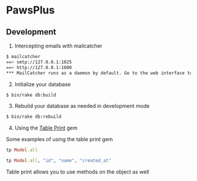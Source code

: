 # PawsPlus

## Development

1. Intercepting emails with mailcatcher

  ```sh
  $ mailcatcher
  ==> smtp://127.0.0.1:1025
  ==> http://127.0.0.1:1080
  *** MailCatcher runs as a daemon by default. Go to the web interface to quit.
  ```

2. Initialize your database

  ```sh
  $ bin/rake db:build
  ```

3. Rebuild your database as needed in development mode

  ```sh
  $ bin/rake db:rebuild
  ```

4. Using the [Table Print](https://github.com/arches/table_print) gem

  Some examples of using the table print gem

  ```ruby
  tp Model.all
  ```

  ```ruby
  tp Model.all, "id", "name", "created_at"
  ```

  Table print allows you to use methods on the object as well
